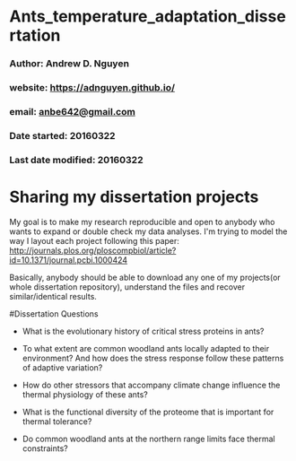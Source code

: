 # Ants_temperature_adaptation_dissertation   
### Author: Andrew D. Nguyen    
### website: https://adnguyen.github.io/    
### email: anbe642@gmail.com   
### Date started: 20160322   
### Last date modified: 20160322   


# Sharing my dissertation projects     
My goal is to make my research reproducible and open to anybody who wants to expand or double check my data analyses. I'm trying to model the way I layout each project following this paper: http://journals.plos.org/ploscompbiol/article?id=10.1371/journal.pcbi.1000424

Basically, anybody should be able to download any one of my projects(or whole dissertation repository), understand the files and recover similar/identical results.

#Dissertation Questions
* What is the evolutionary history of critical stress proteins in ants?    

* To what extent are common woodland ants locally adapted to their environment? And how does the stress response follow these patterns of adaptive variation?    

* How do other stressors that accompany climate change influence the thermal physiology of these ants?    

* What is the functional diversity of the proteome that is important for thermal tolerance?     

* Do common woodland ants at the northern range limits face thermal constraints?   
